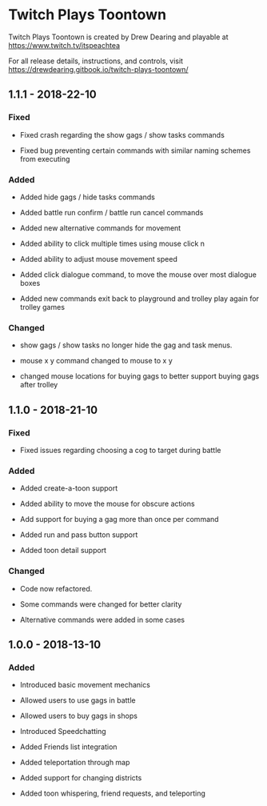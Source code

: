 # Twitch Plays Toontown
Twitch Plays Toontown is created by Drew Dearing and playable at https://www.twitch.tv/itspeachtea

For all release details, instructions, and controls, visit https://drewdearing.gitbook.io/twitch-plays-toontown/

## 1.1.1 - 2018-22-10
### Fixed
* Fixed crash regarding the show gags / show tasks commands

* Fixed bug preventing certain commands with similar naming schemes from executing

### Added
* Added hide gags / hide tasks commands

* Added battle run confirm / battle run cancel commands

* Added new alternative commands for movement

* Added ability to click multiple times using mouse click n

* Added ability to adjust mouse movement speed

* Added click dialogue command, to move the mouse over most dialogue boxes

* Added new commands exit back to playground and trolley play again for trolley games

### Changed
* show gags / show tasks no longer hide the gag and task menus.

* mouse x y command changed to mouse to x y

* changed mouse locations for buying gags to better support buying gags after trolley

## 1.1.0 - 2018-21-10
### Fixed
* Fixed issues regarding choosing a cog to target during battle

### Added
* Added create-a-toon support

* Added ability to move the mouse for obscure actions

* Add support for buying a gag more than once per command

* Added run and pass button support

* Added toon detail support

### Changed
* Code now refactored.

* Some commands were changed for better clarity

* Alternative commands were added in some cases

## 1.0.0 - 2018-13-10
### Added
* Introduced basic movement mechanics

* Allowed users to use gags in battle

* Allowed users to buy gags in shops

* Introduced Speedchatting

* Added Friends list integration

* Added teleportation through map

* Added support for changing districts

* Added toon whispering, friend requests, and teleporting
